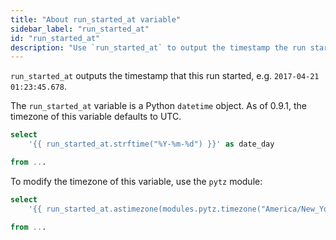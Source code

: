 ```yaml
---
title: "About run_started_at variable"
sidebar_label: "run_started_at"
id: "run_started_at"
description: "Use `run_started_at` to output the timestamp the run started."
---
```


`run_started_at` outputs the timestamp that this run started, e.g. `2017-04-21 01:23:45.678`.

The `run_started_at` variable is a Python `datetime` object. As of 0.9.1, the timezone of this variable
 defaults to UTC.

<File name='run_started_at_example.sql'>

```sql
select
	'{{ run_started_at.strftime("%Y-%m-%d") }}' as date_day

from ...
```

</File>

To modify the timezone of this variable, use the `pytz` module:

<File name='run_started_at_utc.sql'>

```sql
select
	'{{ run_started_at.astimezone(modules.pytz.timezone("America/New_York")) }}' as run_started_est

from ...
```

</File>
